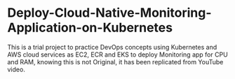 # Deploy-Cloud-Native-Monitoring-Application-on-Kubernetes
This is a trial project to practice DevOps concepts using Kubernetes and AWS cloud services as EC2, ECR and EKS to deploy Monitoring app for CPU and RAM, knowing this is not Original, it has been replicated from YouTube video.
